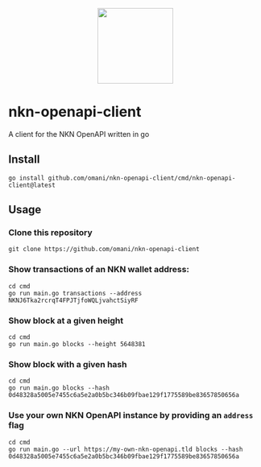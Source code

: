 <p align="center"><img src="https://avatars0.githubusercontent.com/u/64492989?s=200&v=4" width="150"></p>

# nkn-openapi-client
A client for the NKN OpenAPI written in go

## Install
`go install github.com/omani/nkn-openapi-client/cmd/nkn-openapi-client@latest`


## Usage
### Clone this repository
`git clone https://github.com/omani/nkn-openapi-client`

### Show transactions of an NKN wallet address:
```
cd cmd
go run main.go transactions --address NKNJ6Tka2rcrqT4FPJTjfoWQLjvahctSiyRF
```

### Show block at a given height
```
cd cmd
go run main.go blocks --height 5648381
```

### Show block with a given hash
```
cd cmd
go run main.go blocks --hash 0d48328a5005e7455c6a5e2a0b5bc346b09fbae129f1775589be83657850656a
```

### Use your own NKN OpenAPI instance by providing an `address` flag
```
cd cmd
go run main.go --url https://my-own-nkn-openapi.tld blocks --hash 0d48328a5005e7455c6a5e2a0b5bc346b09fbae129f1775589be83657850656a
```
